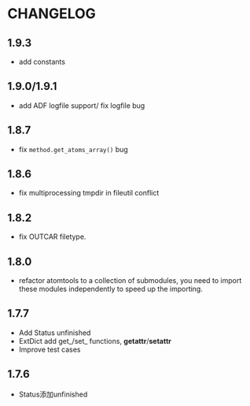 # CHANGELOG


## 1.9.3

* add constants



## 1.9.0/1.9.1

* add ADF logfile support/ fix logfile bug



## 1.8.7

* fix `method.get_atoms_array()` bug



## 1.8.6

* fix multiprocessing tmpdir in fileutil conflict



## 1.8.2

* fix OUTCAR filetype. 



## 1.8.0

* refactor atomtools to a collection of submodules, you need to import these modules independently
to speed up the importing. 



## 1.7.7


* Add Status unfinished
* ExtDict add get_/set_ functions, __getattr__/__setattr__
* Improve test cases



## 1.7.6


* Status添加unfinished


